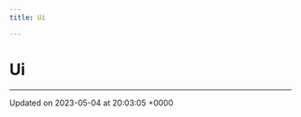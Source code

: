 ```yaml
---
title: Ui

---
```


# Ui








-------------------------------

Updated on 2023-05-04 at 20:03:05 +0000